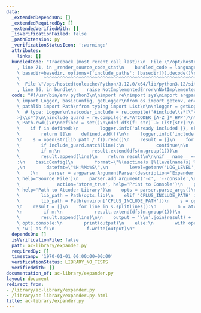 ```yaml
---
data:
  _extendedDependsOn: []
  _extendedRequiredBy: []
  _extendedVerifiedWith: []
  _isVerificationFailed: false
  _pathExtension: py
  _verificationStatusIcon: ':warning:'
  attributes:
    links: []
  bundledCode: "Traceback (most recent call last):\n  File \"/opt/hostedtoolcache/Python/3.12.0/x64/lib/python3.12/site-packages/onlinejudge_verify/documentation/build.py\"\
    , line 71, in _render_source_code_stat\n    bundled_code = language.bundle(stat.path,\
    \ basedir=basedir, options={'include_paths': [basedir]}).decode()\n          \
    \         ^^^^^^^^^^^^^^^^^^^^^^^^^^^^^^^^^^^^^^^^^^^^^^^^^^^^^^^^^^^^^^^^^^^^^^^^^^^^^^^^^\n\
    \  File \"/opt/hostedtoolcache/Python/3.12.0/x64/lib/python3.12/site-packages/onlinejudge_verify/languages/python.py\"\
    , line 96, in bundle\n    raise NotImplementedError\nNotImplementedError\n"
  code: "#!/usr/bin/env python3\n\nimport re\nimport sys\nimport argparse\nfrom logging\
    \ import Logger, basicConfig, getLogger\nfrom os import getenv, environ\nfrom\
    \ pathlib import Path\nfrom typing import List\n\n\nlogger = getLogger(__name__)\
    \  # type: Logger\n\natcoder_include = re.compile('#include\\s*[\"<](atcoder/[a-z_]*(|.hpp))[\"\
    >]\\s*')\n\ninclude_guard = re.compile('#.*ATCODER_[A-Z_]*_HPP')\n\nlib_path =\
    \ Path.cwd()\n\ndefined = set()\n\ndef dfs(f: str) -> List[str]:\n    global defined\n\
    \    if f in defined:\n        logger.info('already included {}, skip'.format(f))\n\
    \        return []\n    defined.add(f)\n\n    logger.info('include {}'.format(f))\n\
    \n    s = open(str(lib_path / f)).read()\n    result = []\n    for line in s.splitlines():\n\
    \        if include_guard.match(line):\n            continue\n\n        m = atcoder_include.match(line)\n\
    \        if m:\n            result.extend(dfs(m.group(1)))\n            continue\n\
    \        result.append(line)\n    return result\n\n\nif __name__ == \"__main__\"\
    :\n    basicConfig(\n        format=\"%(asctime)s [%(levelname)s] %(message)s\"\
    ,\n        datefmt=\"%H:%M:%S\",\n        level=getenv('LOG_LEVEL', 'INFO'),\n\
    \    )\n    parser = argparse.ArgumentParser(description='Expander')\n    parser.add_argument('source',\
    \ help='Source File')\n    parser.add_argument('-c', '--console',\n          \
    \              action='store_true', help='Print to Console')\n    parser.add_argument('--lib',\
    \ help='Path to Atcoder Library')\n    opts = parser.parse_args()\n\n    if opts.lib:\n\
    \        lib_path = Path(opts.lib)\n    elif 'CPLUS_INCLUDE_PATH' in environ:\n\
    \        lib_path = Path(environ['CPLUS_INCLUDE_PATH'])\n    s = open(opts.source).read()\n\
    \n    result = []\n    for line in s.splitlines():\n        m = atcoder_include.match(line)\n\
    \n        if m:\n            result.extend(dfs(m.group(1)))\n            continue\n\
    \        result.append(line)\n\n    output = '\\n'.join(result) + '\\n'\n    if\
    \ opts.console:\n        print(output)\n    else:\n        with open('combined.cpp',\
    \ 'w') as f:\n            f.write(output)\n"
  dependsOn: []
  isVerificationFile: false
  path: ac-library/expander.py
  requiredBy: []
  timestamp: '1970-01-01 00:00:00+00:00'
  verificationStatus: LIBRARY_NO_TESTS
  verifiedWith: []
documentation_of: ac-library/expander.py
layout: document
redirect_from:
- /library/ac-library/expander.py
- /library/ac-library/expander.py.html
title: ac-library/expander.py
---
```

